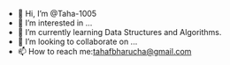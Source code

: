 - 👋 Hi, I’m @Taha-1005
- 👀 I’m interested in ...
- 🌱 I’m currently learning Data Structures and Algorithms.
- 💞️ I’m looking to collaborate on ...
- 📫 How to reach me:tahafbharucha@gmail.com

<!---
Taha-1005/Taha-1005 is a ✨ special ✨ repository because its `README.md` (this file) appears on your GitHub profile.
You can click the Preview link to take a look at your changes.
--->

